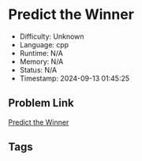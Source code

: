 # Predict the Winner

- Difficulty: Unknown
- Language: cpp
- Runtime: N/A
- Memory: N/A
- Status: N/A
- Timestamp: 2024-09-13 01:45:25

## Problem Link
[Predict the Winner](https://leetcode.com/problems/)

## Tags

